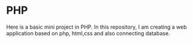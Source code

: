 # PHP
Here is a basic mini project in PHP. In this repository, I am creating a web application based on php, html,css and also connecting database.
